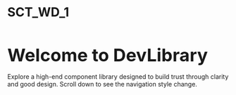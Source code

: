 # SCT_WD_1
</nav>
  <main>
    <section>
      <h1 style="font-size: 2.5rem; font-weight: 700; color: var(--color-accent); margin-bottom: 1rem;">
        Welcome to DevLibrary
      </h1>
      <p>
        Explore a high-end component library designed to build trust through clarity and good design.
        Scroll down to see the navigation style change.
      </p>
    </section>
  </main>
  <script>
    // Add scroll event listener to toggle the nav background and shadow
    (() => {
      const nav = document.getElementById('navbar');
      const scrollThreshold = 10; // px
      function onScroll() {
        if(window.scrollY > scrollThreshold) {
          nav.classList.add('scrolled');
        } else {
          nav.classList.remove('scrolled');
        }
      }
      window.addEventListener('scroll', onScroll);
      // Initial check
      onScroll();
    })();
  </script>
</body>
</html>
